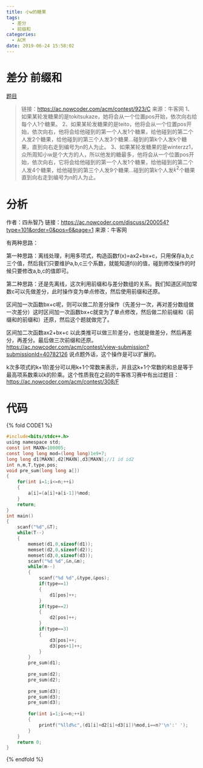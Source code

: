 ```yaml
---
title: 小w的糖果
tags:
  - 差分
  - 前缀和
categories:
  - ACM
date: 2019-06-24 15:58:02
---
```


# 差分 前缀和
[题目](https://ac.nowcoder.com/acm/contest/923/C)
> 链接：https://ac.nowcoder.com/acm/contest/923/C
来源：牛客网
1、如果某轮发糖果的是tokitsukaze，她将会从一个位置pos开始，依次向右给每个人1个糖果。
2、如果某轮发糖果的是teito，他将会从一个位置pos开始，依次向右，他将会给他碰到的第一个人发1个糖果，给他碰到的第二个人发2个糖果，给他碰到的第三个人发3个糖果...碰到的第k个人发k个糖果，直到向右走到编号为n的人为止。
3、如果某轮发糖果的是winterzz1，众所周知小w是个大方的人，所以他发的糖最多，他将会从一个位置pos开始，依次向右，它将会给他碰到的第一个人发1个糖果，给他碰到的第二个人发4个糖果，给他碰到的第三个人发9个糖果...碰到的第k个人发$k^2$个糖果直到向右走到编号为n的人为止。
<!--more-->

# 分析
作者：四糸智乃
链接：https://ac.nowcoder.com/discuss/200054?type=101&order=0&pos=6&page=1
来源：牛客网

有两种思路：

第一种思路：离线处理，利用多项式，构造函数f(x)=ax2+bx+c，只用保存a,b,c三个值，然后我们只要维护a,b,c三个系数，就能知道f(i)的值，碰到修改操作的时候只要修改a,b,c的值即可。

第二种思路：还是先离线，这次利用前缀和与差分数组的关系。我们知道区间加常数c可以先做差分，此时操作变为单点修改，然后使用前缀和还原。

区间加一次函数bx+c呢，则可以做二阶差分操作（先差分一次，再对差分数组做一次差分）这时区间加一次函数bx+c就变为了单点修改，然后做二阶前缀和（前缀和的前缀和）还原，然后这个题就做完了。

区间加二次函数ax2+bx+c 以此类推可以做三阶差分，也就是做差分，然后再差分，再差分。最后做三次前缀和还原。
https://ac.nowcoder.com/acm/contest/view-submission?submissionId=40782126
说点题外话，这个操作是可以扩展的。

k次多项式的k+1阶差分可以用k+1个常数来表示，并且这k+1个常数的和总是等于最高项系数乘以k的阶乘。这个性质我在之前的牛客练习赛中有出过题目：https://ac.nowcoder.com/acm/contest/308/F
# 代码
{% fold CODE1 %}

```c
#include<bits/stdc++.h>
using namespace std;
const int MAXN=100005;
const long long mod=(long long)1e9+7;
long long d1[MAXN],d2[MAXN],d3[MAXN];//1 id id2
int n,m,T,type,pos;
void pre_sum(long long a[])
{
    for(int i=1;i<=n;++i)
    {
        a[i]=(a[i]+a[i-1])%mod;
    }
    return;
}
int main()
{
    scanf("%d",&T);
    while(T--)
    {
        memset(d1,0,sizeof(d1));
        memset(d2,0,sizeof(d2));
        memset(d3,0,sizeof(d3));
        scanf("%d %d",&n,&m);
        while(m--)
        {
            scanf("%d %d",&type,&pos);
            if(type==1)
            {
                d1[pos]++;
            }
            if(type==2)
            {
                d2[pos]++;
            }
            if(type==3)
            {
                d3[pos]++;
                d3[pos+1]++;
            }
        }
        pre_sum(d1);
 
        pre_sum(d2);
        pre_sum(d2);
 
        pre_sum(d3);
        pre_sum(d3);
        pre_sum(d3);
 
        for(int i=1;i<=n;++i)
        {
            printf("%lld%c",(d1[i]+d2[i]+d3[i])%mod,i==n?'\n':' ');
        }
    }
    return 0;
}
```


{% endfold %}


